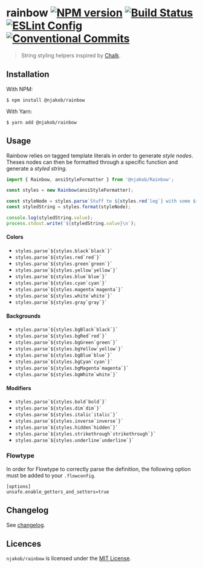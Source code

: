 
# rainbow [![NPM version][npm-status-image]][npm] [![Build Status][build-status-image]][travis] [![ESLint Config][eslint-config-image]][github:eslint-config] [![Conventional Commits][badge:conventional-commits]][conventional-commits]

> String styling helpers inspired by [Chalk][github:chalk].

## Installation

With NPM:

```
$ npm install @njakob/rainbow
```

With Yarn:

```
$ yarn add @njakob/rainbow
```

## Usage

Rainbow relies on tagged template literals in order to generate _style nodes_. Theses nodes can then be formatted through a specific function and generate a _styled string_.

```js
import { Rainbow, ansiStyleFormatter } from '@njakob/Rainbow';

const styles = new Rainbow(ansiStyleFormatter);

const styleNode = styles.parse`Stuff to ${styles.red`log`} with some ${styles.bold.blue`colors`}`;
const styledString = styles.format(styleNode);

console.log(styledString.value);
process.stdout.write(`${styledString.value}\n`);
```

#### Colors

* `` styles.parse`${styles.black`black`}` ``
* `` styles.parse`${styles.red`red`}` ``
* `` styles.parse`${styles.green`green`}` ``
* `` styles.parse`${styles.yellow`yellow`}` ``
* `` styles.parse`${styles.blue`blue`}` ``
* `` styles.parse`${styles.cyan`cyan`}` ``
* `` styles.parse`${styles.magenta`magenta`}` ``
* `` styles.parse`${styles.white`white`}` ``
* `` styles.parse`${styles.gray`gray`}` ``

#### Backgrounds

* `` styles.parse`${styles.bgBlack`black`}` ``
* `` styles.parse`${styles.bgRed`red`}` ``
* `` styles.parse`${styles.bgGreen`green`}` ``
* `` styles.parse`${styles.bgYellow`yellow`}` ``
* `` styles.parse`${styles.bgBlue`blue`}` ``
* `` styles.parse`${styles.bgCyan`cyan`}` ``
* `` styles.parse`${styles.bgMagenta`magenta`}` ``
* `` styles.parse`${styles.bgWhite`white`}` ``

#### Modifiers

* `` styles.parse`${styles.bold`bold`}` ``
* `` styles.parse`${styles.dim`dim`}` ``
* `` styles.parse`${styles.italic`italic`}` ``
* `` styles.parse`${styles.inverse`inverse`}` ``
* `` styles.parse`${styles.hidden`hidden`}` ``
* `` styles.parse`${styles.strikethrough`strikethrough`}` ``
* `` styles.parse`${styles.underline`underline`}` ``

### Flowtype

In order for Flowtype to correctly parse the definition, the following option
must be added to your `.flowconfig`.

```
[options]
unsafe.enable_getters_and_setters=true
```

## Changelog

See [changelog][CHANGELOG].

## Licences

`njakob/rainbow` is licensed under the [MIT License][licence].

[changelog]: CHANGELOG
[licence]: LICENSE
[github:eslint-config]: https://github.com/njakob/eslint-config
[github:chalk]: https://github.com/chalk/chalk
[npm]: https://nodei.co/npm/@njakob/rainbow
[travis]: https://travis-ci.org/njakob/rainbow
[conventional-commits]: https://conventionalcommits.org
[npm-status-image]: https://img.shields.io/npm/v/@njakob/rainbow.svg
[build-status-image]: https://travis-ci.org/njakob/rainbow.svg?branch=master
[eslint-config-image]: https://img.shields.io/badge/eslint_config-njakob-463fd4.svg
[badge:conventional-commits]: https://img.shields.io/badge/conventional%20commits-1.0.0-yellow.svg

